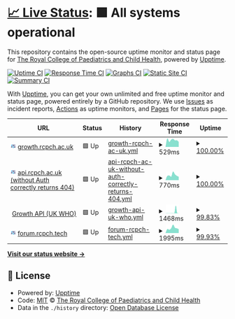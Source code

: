 # [📈 Live Status](https://rcpch.github.io/digital-growth-charts-upptime): <!--live status--> **🟩 All systems operational**

This repository contains the open-source uptime monitor and status page for [The Royal College of Paediatrics and Child Health](https://rcpch.ac.uk), powered by [Upptime](https://github.com/upptime/upptime).

[![Uptime CI](https://github.com/rcpch/digital-growth-charts-upptime/workflows/Uptime%20CI/badge.svg)](https://github.com/rcpch/digital-growth-charts-upptime/actions?query=workflow%3A%22Uptime+CI%22)
[![Response Time CI](https://github.com/rcpch/digital-growth-charts-upptime/workflows/Response%20Time%20CI/badge.svg)](https://github.com/rcpch/digital-growth-charts-upptime/actions?query=workflow%3A%22Response+Time+CI%22)
[![Graphs CI](https://github.com/rcpch/digital-growth-charts-upptime/workflows/Graphs%20CI/badge.svg)](https://github.com/rcpch/digital-growth-charts-upptime/actions?query=workflow%3A%22Graphs+CI%22)
[![Static Site CI](https://github.com/rcpch/digital-growth-charts-upptime/workflows/Static%20Site%20CI/badge.svg)](https://github.com/rcpch/digital-growth-charts-upptime/actions?query=workflow%3A%22Static+Site+CI%22)
[![Summary CI](https://github.com/rcpch/digital-growth-charts-upptime/workflows/Summary%20CI/badge.svg)](https://github.com/rcpch/digital-growth-charts-upptime/actions?query=workflow%3A%22Summary+CI%22)

With [Upptime](https://upptime.js.org), you can get your own unlimited and free uptime monitor and status page, powered entirely by a GitHub repository. We use [Issues](https://github.com/rcpch/digital-growth-charts-upptime/issues) as incident reports, [Actions](https://github.com/rcpch/digital-growth-charts-upptime/actions) as uptime monitors, and [Pages](https://rcpch.github.io/digital-growth-charts-upptime) for the status page.

<!--start: status pages-->
<!-- This summary is generated by Upptime (https://github.com/upptime/upptime) -->
<!-- Do not edit this manually, your changes will be overwritten -->
<!-- prettier-ignore -->
| URL | Status | History | Response Time | Uptime |
| --- | ------ | ------- | ------------- | ------ |
| <img alt="" src="https://raw.githubusercontent.com/rcpch/digital-growth-charts-upptime/master/assets/rcpch192.png" height="13"> [growth.rcpch.ac.uk](https://growth.rcpch.ac.uk) | 🟩 Up | [growth-rcpch-ac-uk.yml](https://github.com/rcpch/digital-growth-charts-upptime/commits/HEAD/history/growth-rcpch-ac-uk.yml) | <details><summary><img alt="Response time graph" src="./graphs/growth-rcpch-ac-uk/response-time-week.png" height="20"> 529ms</summary><br><a href="https://rcpch.github.io/digital-growth-charts-upptime/history/growth-rcpch-ac-uk"><img alt="Response time 621" src="https://img.shields.io/endpoint?url=https%3A%2F%2Fraw.githubusercontent.com%2Frcpch%2Fdigital-growth-charts-upptime%2FHEAD%2Fapi%2Fgrowth-rcpch-ac-uk%2Fresponse-time.json"></a><br><a href="https://rcpch.github.io/digital-growth-charts-upptime/history/growth-rcpch-ac-uk"><img alt="24-hour response time 394" src="https://img.shields.io/endpoint?url=https%3A%2F%2Fraw.githubusercontent.com%2Frcpch%2Fdigital-growth-charts-upptime%2FHEAD%2Fapi%2Fgrowth-rcpch-ac-uk%2Fresponse-time-day.json"></a><br><a href="https://rcpch.github.io/digital-growth-charts-upptime/history/growth-rcpch-ac-uk"><img alt="7-day response time 529" src="https://img.shields.io/endpoint?url=https%3A%2F%2Fraw.githubusercontent.com%2Frcpch%2Fdigital-growth-charts-upptime%2FHEAD%2Fapi%2Fgrowth-rcpch-ac-uk%2Fresponse-time-week.json"></a><br><a href="https://rcpch.github.io/digital-growth-charts-upptime/history/growth-rcpch-ac-uk"><img alt="30-day response time 577" src="https://img.shields.io/endpoint?url=https%3A%2F%2Fraw.githubusercontent.com%2Frcpch%2Fdigital-growth-charts-upptime%2FHEAD%2Fapi%2Fgrowth-rcpch-ac-uk%2Fresponse-time-month.json"></a><br><a href="https://rcpch.github.io/digital-growth-charts-upptime/history/growth-rcpch-ac-uk"><img alt="1-year response time 641" src="https://img.shields.io/endpoint?url=https%3A%2F%2Fraw.githubusercontent.com%2Frcpch%2Fdigital-growth-charts-upptime%2FHEAD%2Fapi%2Fgrowth-rcpch-ac-uk%2Fresponse-time-year.json"></a></details> | <details><summary><a href="https://rcpch.github.io/digital-growth-charts-upptime/history/growth-rcpch-ac-uk">100.00%</a></summary><a href="https://rcpch.github.io/digital-growth-charts-upptime/history/growth-rcpch-ac-uk"><img alt="All-time uptime 99.88%" src="https://img.shields.io/endpoint?url=https%3A%2F%2Fraw.githubusercontent.com%2Frcpch%2Fdigital-growth-charts-upptime%2FHEAD%2Fapi%2Fgrowth-rcpch-ac-uk%2Fuptime.json"></a><br><a href="https://rcpch.github.io/digital-growth-charts-upptime/history/growth-rcpch-ac-uk"><img alt="24-hour uptime 100.00%" src="https://img.shields.io/endpoint?url=https%3A%2F%2Fraw.githubusercontent.com%2Frcpch%2Fdigital-growth-charts-upptime%2FHEAD%2Fapi%2Fgrowth-rcpch-ac-uk%2Fuptime-day.json"></a><br><a href="https://rcpch.github.io/digital-growth-charts-upptime/history/growth-rcpch-ac-uk"><img alt="7-day uptime 100.00%" src="https://img.shields.io/endpoint?url=https%3A%2F%2Fraw.githubusercontent.com%2Frcpch%2Fdigital-growth-charts-upptime%2FHEAD%2Fapi%2Fgrowth-rcpch-ac-uk%2Fuptime-week.json"></a><br><a href="https://rcpch.github.io/digital-growth-charts-upptime/history/growth-rcpch-ac-uk"><img alt="30-day uptime 100.00%" src="https://img.shields.io/endpoint?url=https%3A%2F%2Fraw.githubusercontent.com%2Frcpch%2Fdigital-growth-charts-upptime%2FHEAD%2Fapi%2Fgrowth-rcpch-ac-uk%2Fuptime-month.json"></a><br><a href="https://rcpch.github.io/digital-growth-charts-upptime/history/growth-rcpch-ac-uk"><img alt="1-year uptime 100.00%" src="https://img.shields.io/endpoint?url=https%3A%2F%2Fraw.githubusercontent.com%2Frcpch%2Fdigital-growth-charts-upptime%2FHEAD%2Fapi%2Fgrowth-rcpch-ac-uk%2Fuptime-year.json"></a></details>
| <img alt="" src="https://raw.githubusercontent.com/rcpch/digital-growth-charts-upptime/master/assets/rcpch192.png" height="13"> [api.rcpch.ac.uk (without Auth correctly returns 404)](https://api.rcpch.ac.uk/v1/growth) | 🟩 Up | [api-rcpch-ac-uk-without-auth-correctly-returns-404.yml](https://github.com/rcpch/digital-growth-charts-upptime/commits/HEAD/history/api-rcpch-ac-uk-without-auth-correctly-returns-404.yml) | <details><summary><img alt="Response time graph" src="./graphs/api-rcpch-ac-uk-without-auth-correctly-returns-404/response-time-week.png" height="20"> 770ms</summary><br><a href="https://rcpch.github.io/digital-growth-charts-upptime/history/api-rcpch-ac-uk-without-auth-correctly-returns-404"><img alt="Response time 812" src="https://img.shields.io/endpoint?url=https%3A%2F%2Fraw.githubusercontent.com%2Frcpch%2Fdigital-growth-charts-upptime%2FHEAD%2Fapi%2Fapi-rcpch-ac-uk-without-auth-correctly-returns-404%2Fresponse-time.json"></a><br><a href="https://rcpch.github.io/digital-growth-charts-upptime/history/api-rcpch-ac-uk-without-auth-correctly-returns-404"><img alt="24-hour response time 528" src="https://img.shields.io/endpoint?url=https%3A%2F%2Fraw.githubusercontent.com%2Frcpch%2Fdigital-growth-charts-upptime%2FHEAD%2Fapi%2Fapi-rcpch-ac-uk-without-auth-correctly-returns-404%2Fresponse-time-day.json"></a><br><a href="https://rcpch.github.io/digital-growth-charts-upptime/history/api-rcpch-ac-uk-without-auth-correctly-returns-404"><img alt="7-day response time 770" src="https://img.shields.io/endpoint?url=https%3A%2F%2Fraw.githubusercontent.com%2Frcpch%2Fdigital-growth-charts-upptime%2FHEAD%2Fapi%2Fapi-rcpch-ac-uk-without-auth-correctly-returns-404%2Fresponse-time-week.json"></a><br><a href="https://rcpch.github.io/digital-growth-charts-upptime/history/api-rcpch-ac-uk-without-auth-correctly-returns-404"><img alt="30-day response time 756" src="https://img.shields.io/endpoint?url=https%3A%2F%2Fraw.githubusercontent.com%2Frcpch%2Fdigital-growth-charts-upptime%2FHEAD%2Fapi%2Fapi-rcpch-ac-uk-without-auth-correctly-returns-404%2Fresponse-time-month.json"></a><br><a href="https://rcpch.github.io/digital-growth-charts-upptime/history/api-rcpch-ac-uk-without-auth-correctly-returns-404"><img alt="1-year response time 822" src="https://img.shields.io/endpoint?url=https%3A%2F%2Fraw.githubusercontent.com%2Frcpch%2Fdigital-growth-charts-upptime%2FHEAD%2Fapi%2Fapi-rcpch-ac-uk-without-auth-correctly-returns-404%2Fresponse-time-year.json"></a></details> | <details><summary><a href="https://rcpch.github.io/digital-growth-charts-upptime/history/api-rcpch-ac-uk-without-auth-correctly-returns-404">100.00%</a></summary><a href="https://rcpch.github.io/digital-growth-charts-upptime/history/api-rcpch-ac-uk-without-auth-correctly-returns-404"><img alt="All-time uptime 96.59%" src="https://img.shields.io/endpoint?url=https%3A%2F%2Fraw.githubusercontent.com%2Frcpch%2Fdigital-growth-charts-upptime%2FHEAD%2Fapi%2Fapi-rcpch-ac-uk-without-auth-correctly-returns-404%2Fuptime.json"></a><br><a href="https://rcpch.github.io/digital-growth-charts-upptime/history/api-rcpch-ac-uk-without-auth-correctly-returns-404"><img alt="24-hour uptime 100.00%" src="https://img.shields.io/endpoint?url=https%3A%2F%2Fraw.githubusercontent.com%2Frcpch%2Fdigital-growth-charts-upptime%2FHEAD%2Fapi%2Fapi-rcpch-ac-uk-without-auth-correctly-returns-404%2Fuptime-day.json"></a><br><a href="https://rcpch.github.io/digital-growth-charts-upptime/history/api-rcpch-ac-uk-without-auth-correctly-returns-404"><img alt="7-day uptime 100.00%" src="https://img.shields.io/endpoint?url=https%3A%2F%2Fraw.githubusercontent.com%2Frcpch%2Fdigital-growth-charts-upptime%2FHEAD%2Fapi%2Fapi-rcpch-ac-uk-without-auth-correctly-returns-404%2Fuptime-week.json"></a><br><a href="https://rcpch.github.io/digital-growth-charts-upptime/history/api-rcpch-ac-uk-without-auth-correctly-returns-404"><img alt="30-day uptime 100.00%" src="https://img.shields.io/endpoint?url=https%3A%2F%2Fraw.githubusercontent.com%2Frcpch%2Fdigital-growth-charts-upptime%2FHEAD%2Fapi%2Fapi-rcpch-ac-uk-without-auth-correctly-returns-404%2Fuptime-month.json"></a><br><a href="https://rcpch.github.io/digital-growth-charts-upptime/history/api-rcpch-ac-uk-without-auth-correctly-returns-404"><img alt="1-year uptime 100.00%" src="https://img.shields.io/endpoint?url=https%3A%2F%2Fraw.githubusercontent.com%2Frcpch%2Fdigital-growth-charts-upptime%2FHEAD%2Fapi%2Fapi-rcpch-ac-uk-without-auth-correctly-returns-404%2Fuptime-year.json"></a></details>
| <img alt="" src="https://icons.duckduckgo.com/ip3/api.rcpch.ac.uk.ico" height="13"> [Growth API (UK WHO)](https://api.rcpch.ac.uk/growth/v1/uk-who/calculation) | 🟩 Up | [growth-api-uk-who.yml](https://github.com/rcpch/digital-growth-charts-upptime/commits/HEAD/history/growth-api-uk-who.yml) | <details><summary><img alt="Response time graph" src="./graphs/growth-api-uk-who/response-time-week.png" height="20"> 1468ms</summary><br><a href="https://rcpch.github.io/digital-growth-charts-upptime/history/growth-api-uk-who"><img alt="Response time 282" src="https://img.shields.io/endpoint?url=https%3A%2F%2Fraw.githubusercontent.com%2Frcpch%2Fdigital-growth-charts-upptime%2FHEAD%2Fapi%2Fgrowth-api-uk-who%2Fresponse-time.json"></a><br><a href="https://rcpch.github.io/digital-growth-charts-upptime/history/growth-api-uk-who"><img alt="24-hour response time 114" src="https://img.shields.io/endpoint?url=https%3A%2F%2Fraw.githubusercontent.com%2Frcpch%2Fdigital-growth-charts-upptime%2FHEAD%2Fapi%2Fgrowth-api-uk-who%2Fresponse-time-day.json"></a><br><a href="https://rcpch.github.io/digital-growth-charts-upptime/history/growth-api-uk-who"><img alt="7-day response time 1468" src="https://img.shields.io/endpoint?url=https%3A%2F%2Fraw.githubusercontent.com%2Frcpch%2Fdigital-growth-charts-upptime%2FHEAD%2Fapi%2Fgrowth-api-uk-who%2Fresponse-time-week.json"></a><br><a href="https://rcpch.github.io/digital-growth-charts-upptime/history/growth-api-uk-who"><img alt="30-day response time 511" src="https://img.shields.io/endpoint?url=https%3A%2F%2Fraw.githubusercontent.com%2Frcpch%2Fdigital-growth-charts-upptime%2FHEAD%2Fapi%2Fgrowth-api-uk-who%2Fresponse-time-month.json"></a><br><a href="https://rcpch.github.io/digital-growth-charts-upptime/history/growth-api-uk-who"><img alt="1-year response time 282" src="https://img.shields.io/endpoint?url=https%3A%2F%2Fraw.githubusercontent.com%2Frcpch%2Fdigital-growth-charts-upptime%2FHEAD%2Fapi%2Fgrowth-api-uk-who%2Fresponse-time-year.json"></a></details> | <details><summary><a href="https://rcpch.github.io/digital-growth-charts-upptime/history/growth-api-uk-who">99.83%</a></summary><a href="https://rcpch.github.io/digital-growth-charts-upptime/history/growth-api-uk-who"><img alt="All-time uptime 99.99%" src="https://img.shields.io/endpoint?url=https%3A%2F%2Fraw.githubusercontent.com%2Frcpch%2Fdigital-growth-charts-upptime%2FHEAD%2Fapi%2Fgrowth-api-uk-who%2Fuptime.json"></a><br><a href="https://rcpch.github.io/digital-growth-charts-upptime/history/growth-api-uk-who"><img alt="24-hour uptime 100.00%" src="https://img.shields.io/endpoint?url=https%3A%2F%2Fraw.githubusercontent.com%2Frcpch%2Fdigital-growth-charts-upptime%2FHEAD%2Fapi%2Fgrowth-api-uk-who%2Fuptime-day.json"></a><br><a href="https://rcpch.github.io/digital-growth-charts-upptime/history/growth-api-uk-who"><img alt="7-day uptime 99.83%" src="https://img.shields.io/endpoint?url=https%3A%2F%2Fraw.githubusercontent.com%2Frcpch%2Fdigital-growth-charts-upptime%2FHEAD%2Fapi%2Fgrowth-api-uk-who%2Fuptime-week.json"></a><br><a href="https://rcpch.github.io/digital-growth-charts-upptime/history/growth-api-uk-who"><img alt="30-day uptime 99.96%" src="https://img.shields.io/endpoint?url=https%3A%2F%2Fraw.githubusercontent.com%2Frcpch%2Fdigital-growth-charts-upptime%2FHEAD%2Fapi%2Fgrowth-api-uk-who%2Fuptime-month.json"></a><br><a href="https://rcpch.github.io/digital-growth-charts-upptime/history/growth-api-uk-who"><img alt="1-year uptime 99.99%" src="https://img.shields.io/endpoint?url=https%3A%2F%2Fraw.githubusercontent.com%2Frcpch%2Fdigital-growth-charts-upptime%2FHEAD%2Fapi%2Fgrowth-api-uk-who%2Fuptime-year.json"></a></details>
| <img alt="" src="https://raw.githubusercontent.com/rcpch/digital-growth-charts-upptime/master/assets/rcpch192.png" height="13"> [forum.rcpch.tech](https://forum.rcpch.tech/) | 🟩 Up | [forum-rcpch-tech.yml](https://github.com/rcpch/digital-growth-charts-upptime/commits/HEAD/history/forum-rcpch-tech.yml) | <details><summary><img alt="Response time graph" src="./graphs/forum-rcpch-tech/response-time-week.png" height="20"> 1995ms</summary><br><a href="https://rcpch.github.io/digital-growth-charts-upptime/history/forum-rcpch-tech"><img alt="Response time 866" src="https://img.shields.io/endpoint?url=https%3A%2F%2Fraw.githubusercontent.com%2Frcpch%2Fdigital-growth-charts-upptime%2FHEAD%2Fapi%2Fforum-rcpch-tech%2Fresponse-time.json"></a><br><a href="https://rcpch.github.io/digital-growth-charts-upptime/history/forum-rcpch-tech"><img alt="24-hour response time 5242" src="https://img.shields.io/endpoint?url=https%3A%2F%2Fraw.githubusercontent.com%2Frcpch%2Fdigital-growth-charts-upptime%2FHEAD%2Fapi%2Fforum-rcpch-tech%2Fresponse-time-day.json"></a><br><a href="https://rcpch.github.io/digital-growth-charts-upptime/history/forum-rcpch-tech"><img alt="7-day response time 1995" src="https://img.shields.io/endpoint?url=https%3A%2F%2Fraw.githubusercontent.com%2Frcpch%2Fdigital-growth-charts-upptime%2FHEAD%2Fapi%2Fforum-rcpch-tech%2Fresponse-time-week.json"></a><br><a href="https://rcpch.github.io/digital-growth-charts-upptime/history/forum-rcpch-tech"><img alt="30-day response time 983" src="https://img.shields.io/endpoint?url=https%3A%2F%2Fraw.githubusercontent.com%2Frcpch%2Fdigital-growth-charts-upptime%2FHEAD%2Fapi%2Fforum-rcpch-tech%2Fresponse-time-month.json"></a><br><a href="https://rcpch.github.io/digital-growth-charts-upptime/history/forum-rcpch-tech"><img alt="1-year response time 866" src="https://img.shields.io/endpoint?url=https%3A%2F%2Fraw.githubusercontent.com%2Frcpch%2Fdigital-growth-charts-upptime%2FHEAD%2Fapi%2Fforum-rcpch-tech%2Fresponse-time-year.json"></a></details> | <details><summary><a href="https://rcpch.github.io/digital-growth-charts-upptime/history/forum-rcpch-tech">99.93%</a></summary><a href="https://rcpch.github.io/digital-growth-charts-upptime/history/forum-rcpch-tech"><img alt="All-time uptime 99.98%" src="https://img.shields.io/endpoint?url=https%3A%2F%2Fraw.githubusercontent.com%2Frcpch%2Fdigital-growth-charts-upptime%2FHEAD%2Fapi%2Fforum-rcpch-tech%2Fuptime.json"></a><br><a href="https://rcpch.github.io/digital-growth-charts-upptime/history/forum-rcpch-tech"><img alt="24-hour uptime 99.51%" src="https://img.shields.io/endpoint?url=https%3A%2F%2Fraw.githubusercontent.com%2Frcpch%2Fdigital-growth-charts-upptime%2FHEAD%2Fapi%2Fforum-rcpch-tech%2Fuptime-day.json"></a><br><a href="https://rcpch.github.io/digital-growth-charts-upptime/history/forum-rcpch-tech"><img alt="7-day uptime 99.93%" src="https://img.shields.io/endpoint?url=https%3A%2F%2Fraw.githubusercontent.com%2Frcpch%2Fdigital-growth-charts-upptime%2FHEAD%2Fapi%2Fforum-rcpch-tech%2Fuptime-week.json"></a><br><a href="https://rcpch.github.io/digital-growth-charts-upptime/history/forum-rcpch-tech"><img alt="30-day uptime 99.93%" src="https://img.shields.io/endpoint?url=https%3A%2F%2Fraw.githubusercontent.com%2Frcpch%2Fdigital-growth-charts-upptime%2FHEAD%2Fapi%2Fforum-rcpch-tech%2Fuptime-month.json"></a><br><a href="https://rcpch.github.io/digital-growth-charts-upptime/history/forum-rcpch-tech"><img alt="1-year uptime 99.98%" src="https://img.shields.io/endpoint?url=https%3A%2F%2Fraw.githubusercontent.com%2Frcpch%2Fdigital-growth-charts-upptime%2FHEAD%2Fapi%2Fforum-rcpch-tech%2Fuptime-year.json"></a></details>

<!--end: status pages-->

[**Visit our status website →**](https://rcpch.github.io/digital-growth-charts-upptime)

## 📄 License

- Powered by: [Upptime](https://github.com/upptime/upptime)
- Code: [MIT](./LICENSE) © [The Royal College of Paediatrics and Child Health](https://rcpch.ac.uk)
- Data in the `./history` directory: [Open Database License](https://opendatacommons.org/licenses/odbl/1-0/)
